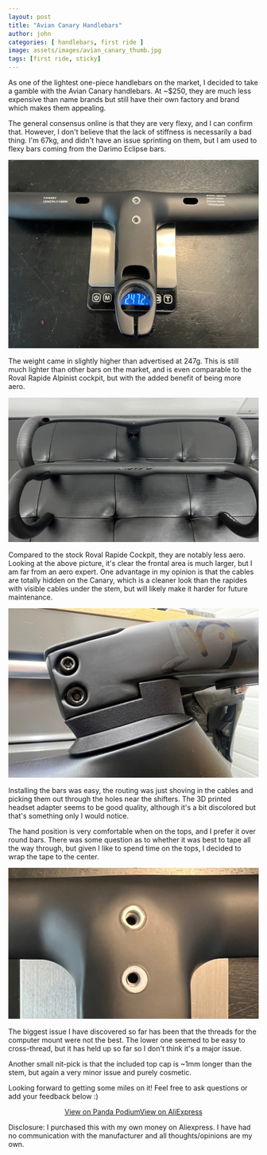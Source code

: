 ```yaml
---
layout: post
title: "Avian Canary Handlebars"
author: john
categories: [ handlebars, first ride ]
image: assets/images/avian_canary_thumb.jpg
tags: [first ride, sticky]
---
```


As one of the lightest one-piece handlebars on the market, I decided to take a gamble with the Avian Canary handlebars. At ~$250, they are much less expensive than name brands but still have their own factory and brand which makes them appealing.

The general consensus online is that they are very flexy, and I can confirm that. However, I don't believe that the lack of stiffness is necessarily a bad thing. I'm 67kg, and didn't have an issue sprinting on them, but I am used to flexy bars coming from the Darimo Eclipse bars.

![Alt text](../assets/images/avian_canary_weight.jpg)

The weight came in slightly higher than advertised at 247g. This is still much lighter than other bars on the market, and is even comparable to the Roval Rapide Alpinist cockpit, but with the added benefit of being more aero.

![Alt text](../assets/images/avian_canary_rapide_compared.jpg)

Compared to the stock Roval Rapide Cockpit, they are notably less aero. Looking at the above picture, it's clear the frontal area is much larger, but I am far from an aero expert. One advantage in my opinion is that the cables are totally hidden on the Canary, which is a cleaner look than the rapides with visible cables under the stem, but will likely make it harder for future maintenance. 

![Alt text](../assets/images/avian_canary_3d_adapter_closeup.jpg) 

Installing the bars was easy, the routing was just shoving in the cables and picking them out through the holes near the shifters. The 3D printed headset adapter seems to be good quality, although it's a bit discolored but that's something only I would notice.

The hand position is very comfortable when on the tops, and I prefer it over round bars. There was some question as to whether it was best to tape all the way through, but given I like to spend time on the tops, I decided to wrap the tape to the center.

![Alt text](../assets/images/avian_canary_mount_closeup.jpg)

The biggest issue I have discovered so far has been that the threads for the computer mount were not the best. The lower one seemed to be easy to cross-thread, but it has held up so far so I don't think it's a major issue.

Another small nit-pick is that the included top cap is ~1mm longer than the stem, but again a very minor issue and purely cosmetic.

Looking forward to getting some miles on it! Feel free to ask questions or add your feedback below :)

<span style="margin:auto; display:table;">
<a target="_blank" href="https://www.pandapodium.cc/product/avian-canary-integrated-handlebar/" class="btn btn-outline-success btn-lg btn-round ml-1">View on Panda Podium</a>
<a target="_blank" href="https://www.aliexpress.us/item/3256805716477159.html" class="btn btn-outline-success btn-lg btn-round ml-1">View on AliExpress</a>
</span>


Disclosure: I purchased this with my own money on Aliexpress. I have had no communication with the manufacturer and all thoughts/opinions are my own.
